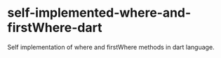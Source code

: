 # self-implemented-where-and-firstWhere-dart
Self implementation of where and firstWhere methods in dart language.
